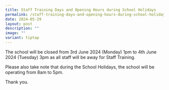```yaml
---
title: Staff Training Days and Opening Hours during School Holidays
permalink: /staff-training-days-and-opening-hours-during-school-holidays/
date: 2024-05-29
layout: post
description: ""
image: ""
variant: tiptap
---
```

<p>The school will be closed from 3rd June 2024 (Monday) 1pm to 4th June
2024 (Tuesday) 3pm as all staff will be away for Staff Training.</p>
<p>Please also take note that during the School Holidays, the school will
be operating from 8am to 5pm.</p>
<p>Thank you.</p>